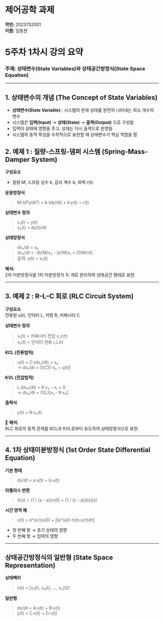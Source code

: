 # 제어공학 과제 
**학번:** 2023732001  
**이름:** 임동현 

#  5주차 1차시 강의 요약  
### 주제: 상태변수(State Variables)와 상태공간방정식(State Space Equation)

---

##  1. 상태변수의 개념 (The Concept of State Variables)
- **상태변수(State Variable)** : 시스템의 현재 상태를 완전히 나타내는 최소 개수의 변수  
- 시스템은 **입력(Input)** → **상태(State)** → **출력(Output)** 으로 구성됨  
- 입력이 상태에 영향을 주고, 상태는 다시 출력으로 반영됨  
- 시스템의 동적 특성을 수학적으로 표현할 때 상태변수가 핵심 역할을 함  

##  2. 예제 1 : 질량-스프링-댐퍼 시스템 (Spring-Mass-Damper System)

**구성요소**  
- 질량 M, 스프링 상수 k, 감쇠 계수 b, 외력 r(t)

**운동방정식**  
> M·(d²y/dt²) + b·(dy/dt) + k·y(t) = r(t)

**상태변수 정의**  
> x₁(t) = y(t)  
> x₂(t) = dy(t)/dt

**상태방정식**
> dx₁/dt = x₂  
> dx₂/dt = -(b/M)x₂ - (k/M)x₁ + (1/M)r(t)  
> 출력: y(t) = x₁(t)

 **해석:**  
2차 미분방정식을 1차 미분방정식 두 개로 분리하여 상태공간 형태로 표현.

---

##  3. 예제 2 : R–L–C 회로 (RLC Circuit System)

**구성요소**  
전류원 u(t), 인덕터 L, 저항 R, 커패시터 C  

**상태변수 정의**  
> x₁(t) = 커패시터 전압 v_c(t)  
> x₂(t) = 인덕터 전류 i_L(t)

**KCL (전류법칙)**  
> u(t) = C·(dx₁/dt) + x₂  
> → dx₁/dt = (1/C)[-x₂ + u(t)]

**KVL (전압법칙)**  
> L·(dx₂/dt) + R·x₂ - x₁ = 0  
> → dx₂/dt = (1/L)[x₁ - R·x₂]

**출력식**  
> y(t) = R·x₂(t)

📎 **해석:**  
RLC 회로의 동적 관계를 KCL과 KVL로부터 유도하여 상태방정식으로 표현.

---

##  4. 1차 상태미분방정식 (1st Order State Differential Equation)

**기본 형태**  
> dx/dt = a·x(t) + b·u(t)

**라플라스 변환**  
> X(s) = (1 / (s - a))x(0) + (1 / (s - a))bU(s)

**시간 영역 해**  
> x(t) = e^(a·t)x(0) + ∫[e^(a(t-τ))b·u(τ)dτ]

- 첫 번째 항 → 초기 상태의 영향  
- 두 번째 항 → 입력의 영향  

---

## 상태공간방정식의 일반형 (State Space Representation)

**상태벡터**
> x(t) = [x₁(t), x₂(t), ..., xₙ(t)]ᵀ

**일반형**
> dx/dt = A·x(t) + B·u(t)  
> y(t) = C·x(t) + D·u(t)


